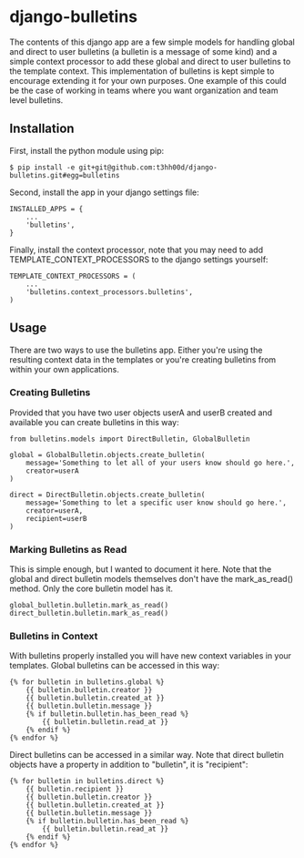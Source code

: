 # django-bulletins

The contents of this django app are a few simple models for handling global and
direct to user bulletins (a bulletin is a message of some kind) and a simple
context processor to add these global and direct to user bulletins to the
template context. This implementation of bulletins is kept simple to encourage
extending it for your own purposes. One example of this could be the case of
working in teams where you want organization and team level bulletins.

## Installation

First, install the python module using pip:

    $ pip install -e git+git@github.com:t3hh00d/django-bulletins.git#egg=bulletins

Second, install the app in your django settings file:

    INSTALLED_APPS = {
        ...
        'bulletins',
    }

Finally, install the context processor, note that you may need to add 
TEMPLATE\_CONTEXT\_PROCESSORS to the django settings yourself:

    TEMPLATE_CONTEXT_PROCESSORS = (
        ...
        'bulletins.context_processors.bulletins',
    )

## Usage

There are two ways to use the bulletins app. Either you're using the
resulting context data in the templates or you're creating bulletins from
within your own applications.

### Creating Bulletins

Provided that you have two user objects userA and userB created and available
you can create bulletins in this way:

    from bulletins.models import DirectBulletin, GlobalBulletin

    global = GlobalBulletin.objects.create_bulletin(
        message='Something to let all of your users know should go here.',
        creator=userA
    )

    direct = DirectBulletin.objects.create_bulletin(
        message='Something to let a specific user know should go here.',
        creator=userA,
        recipient=userB
    )

### Marking Bulletins as Read

This is simple enough, but I wanted to document it here. Note that the global
and direct bulletin models themselves don't have the mark\_as\_read() method.
Only the core bulletin model has it.

    global_bulletin.bulletin.mark_as_read()
    direct_bulletin.bulletin.mark_as_read()

### Bulletins in Context

With bulletins properly installed you will have new context variables in your
templates. Global bulletins can be accessed in this way:

    {% for bulletin in bulletins.global %}
        {{ bulletin.bulletin.creator }}
        {{ bulletin.bulletin.created_at }}
        {{ bulletin.bulletin.message }}
        {% if bulletin.bulletin.has_been_read %}
            {{ bulletin.bulletin.read_at }}
        {% endif %}
    {% endfor %}

Direct bulletins can be accessed in a similar way. Note that direct
bulletin objects have a property in addition to "bulletin", it is
"recipient":

    {% for bulletin in bulletins.direct %}
        {{ bulletin.recipient }}
        {{ bulletin.bulletin.creator }}
        {{ bulletin.bulletin.created_at }}
        {{ bulletin.bulletin.message }}
        {% if bulletin.bulletin.has_been_read %}
            {{ bulletin.bulletin.read_at }}
        {% endif %}
    {% endfor %}
